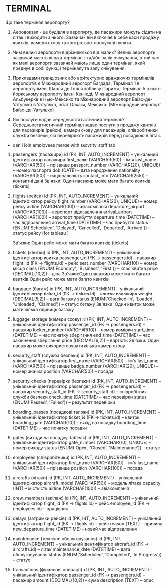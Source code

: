 # TERMINAL

Що таке термінал аеропорту?

1. Аеровокзал - це будівля в аеропорту, де пасажири можуть сідати на літак і виходити з нього. 
Зазвичай він включає в себе каси продажу квитків, камери схову та контрольно-пропускні пункти.

2. Чим великі аеропорти відрізняються від малих?
 Великі аеропорти зазвичай мають кілька терміналів та/або залів очікування, в той час як малі 
 аеропорти зазвичай мають лише один термінал, який поєднує в собі функції терміналу та залу очікування.

3. Прикладами грандіозних або архітектурно вражаючих терміналів аеропортів 
є Міжнародний аеропорт Багдада, Термінал 1 в аеропорту імені Шарля де Голля поблизу Парижа,
 Термінал 5 в нью-йоркському аеропорту імені Кеннеді, Міжнародний аеропорт Альбукерке 
 в Нью-Мексико та Міжнародний аеропорт Баїас-де-Уатулько в Уатулько, штат Оахака, Мексика.
  (Міжнародний аеропорт Баїас-де-Уатулько)

4. Які послуги надає середньостатистичний термінал?
 Середньостатистичний термінал надає послуги з продажу квитків для пасажирів (рейси), 
 камери схову для пасажирів, співробітники служби безпеки, які перевіряють пасажирів 
 перед посадкою в літак.

- can i join employees merge with secyrity_staff tab

1. passengers (пасажири)
    id (PK, INT, AUTO_INCREMENT) – унікальний ідентифікатор пасажира
    first_name (VARCHAR(50)) – ім'я
    last_name (VARCHAR(50)) – прізвище
    passport_number (VARCHAR(20), UNIQUE) – номер паспорта
    dob (DATE) – дата народження
    nationality (VARCHAR(50)) – національність
    contact_info (VARCHAR(255)) – контактні дані
    Зв'язки: Один пасажир може мати багато квитків (tickets)

2. flights (рейси)
    id (PK, INT, AUTO_INCREMENT) – унікальний ідентифікатор рейсу
    flight_number (VARCHAR(20), UNIQUE) – номер рейсу
    airline (VARCHAR(100)) – авіакомпанія
    departure_airport (VARCHAR(100)) – аеропорт відправлення
    arrival_airport (VARCHAR(100)) – аеропорт прибуття
    departure_time (DATETIME) – час відправлення
    arrival_time (DATETIME) – час прибуття
    status 
    (ENUM('Scheduled', 'Delayed', 'Cancelled', 'Departed', 'Arrived'))
     – статус рейсу (for tableau )

    Зв'язки: Один рейс може мати багато квитків (tickets)

3. tickets (квитки)
    id (PK, INT, AUTO_INCREMENT) – унікальний ідентифікатор квитка
    passenger_id (FK → passengers.id) – пасажир
    flight_id (FK → flights.id) – рейс
    seat_number (VARCHAR(10)) – номер місця
    class (ENUM('Economy', 'Business', 'First')) – клас квитка
    price (DECIMAL(10,2)) – ціна
        Зв'язки:Один пасажир може мати багато квитків
        Один рейс може мати багато квитків
        
4. baggage (багаж)
    id (PK, INT, AUTO_INCREMENT) – унікальний ідентифікатор
    ticket_id (FK → tickets.id) – квиток пасажира
    weight (DECIMAL(5,2)) – вага багажу
    status (ENUM('Checked-in', 'Loaded', 'Unloaded', 'Claimed')) – статус багажу
    Зв'язки:
    Один квиток може мати кілька одиниць багажу

5. luggage_storage (камери схову)
    id (PK, INT, AUTO_INCREMENT) – унікальний ідентифікатор
    passenger_id (FK → passengers.id) – пасажир
    locker_number (VARCHAR(10)) – номер комірки
    start_time (DATETIME) – час початку зберігання
    end_time (DATETIME) – час закінчення зберігання
    price (DECIMAL(6,2)) – вартість
Зв'язки:
Один пасажир може використовувати кілька камер схову

6. security_staff (служба безпеки)
    id (PK, INT, AUTO_INCREMENT) – унікальний ідентифікатор
    first_name (VARCHAR(50)) – ім'я
    last_name (VARCHAR(50)) – прізвище
    badge_number (VARCHAR(20), UNIQUE) – номер значка
    position (VARCHAR(50)) – посада

7. security_checks (перевірки безпеки)
    id (PK, INT, AUTO_INCREMENT) – унікальний ідентифікатор
    passenger_id (FK → passengers.id) – пасажир
    security_staff_id (FK → security_staff.id) – співробітник служби безпеки
    check_time (DATETIME) – час перевірки
    status (ENUM('Passed', 'Failed')) – результат перевірки

8. boarding_passes (посадкові талони)
    id (PK, INT, AUTO_INCREMENT) – унікальний ідентифікатор
    ticket_id (FK → tickets.id) – квиток
    boarding_gate (VARCHAR(10)) – вихід на посадку
    boarding_time (DATETIME) – час початку посадки

9. gates (виходи на посадку, tableau)
    id (PK, INT, AUTO_INCREMENT) – унікальний ідентифікатор
    gate_number (VARCHAR(10), UNIQUE) – номер виходу
    status (ENUM('Open', 'Closed', 'Maintenance')) – статус

10. employees (співробітники) 
    id (PK, INT, AUTO_INCREMENT) – унікальний ідентифікатор
    first_name (VARCHAR(50)) – ім'я
    last_name (VARCHAR(50)) – прізвище
    position (VARCHAR(100)) – посада

11. aircrafts (літаки)
    id (PK, INT, AUTO_INCREMENT) – унікальний ідентифікатор
    aircraft_model (VARCHAR(50)) – модель літака
    capacity (INT) – місткість
    airline (VARCHAR(100)) – авіакомпанія

12. crew_members (екіпаж)
    id (PK, INT, AUTO_INCREMENT) – унікальний ідентифікатор
    flight_id (FK → flights.id) – рейс
    employee_id (FK → employees.id) – працівник

13. delays (затримки рейсів)
    id (PK, INT, AUTO_INCREMENT) – унікальний ідентифікатор
    flight_id (FK → flights.id) – рейс
    reason (TEXT) – причина
    new_departure_time (DATETIME) – новий час відправлення

14. maintenance (технічне обслуговування)
    id (PK, INT, AUTO_INCREMENT) – унікальний ідентифікатор
    aircraft_id (FK → aircrafts.id) – літак
    maintenance_date (DATETIME) – дата обслуговування
    status (ENUM('Scheduled', 'Completed', 'In Progress')) – статус

15. transactions (фінансові операції)
    id (PK, INT, AUTO_INCREMENT) – унікальний ідентифікатор
    passenger_id (FK → passengers.id) – пасажир
    amount (DECIMAL(10,2)) – сума
    description (TEXT) – опис
